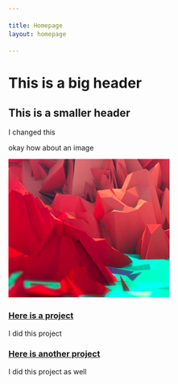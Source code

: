```yaml
---

title: Homepage
layout: homepage

---
```


# This is a big header

## This is a smaller header

I changed this

okay how about an image

![](image.png)

### [Here is a project](project-1/)

I did this project

### [Here is another project](project-2/)

I did this project as well